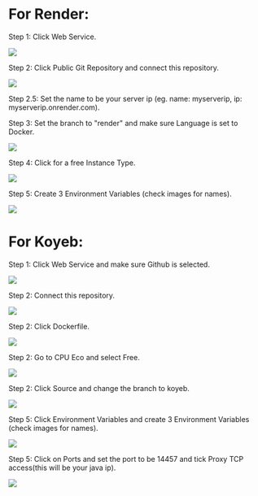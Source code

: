 <h1> For Render: </h1>

<p> Step 1: Click Web Service.</p>
<img src="./imgs/render/step1.png">
<p> Step 2: Click Public Git Repository and connect this repository.</p>
<img src="./imgs/render/step2.png">
<p> Step 2.5: Set the name to be your server ip (eg. name: myserverip, ip: myserverip.onrender.com).</p>
<p> Step 3: Set the branch to "render" and make sure Language is set to Docker.</p>
<img src="./imgs/render/step3.png">
<p> Step 4: Click for a free Instance Type.</p>
<img src="./imgs/render/step4.png">
<p> Step 5: Create 3 Environment Variables (check images for names).</p>
<img src="./imgs/render/step5.png">

<h1> For Koyeb: </h1>

<p>Step 1: Click Web Service and make sure Github is selected.</p>
<img src="./imgs/koyeb/step1.png">
<p>Step 2: Connect this repository.</p>
<img src="./imgs/koyeb/step2.png">
<p>Step 2: Click Dockerfile.</p>
<img src="./imgs/koyeb/step3.png">
<p>Step 2: Go to CPU Eco and select Free.</p>
<img src="./imgs/koyeb/step4.png">
<p>Step 2: Click Source and change the branch to koyeb.</p>
<img src="./imgs/koyeb/step5.png">
<p> Step 5: Click Environment Variables and create 3 Environment Variables (check images for names).</p>
<img src="./imgs/koyeb/step6.png">
<p> Step 5: Click on Ports and set the port to be 14457 and tick Proxy TCP access(this will be your java ip).</p>
<img src="./imgs/koyeb/step7.png">